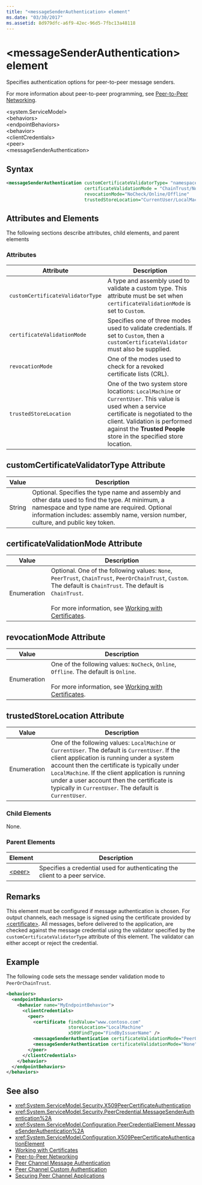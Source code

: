 ```yaml
---
title: "<messageSenderAuthentication> element"
ms.date: "03/30/2017"
ms.assetid: 8d979dfc-a6f9-42ec-96d5-7fbc13a48118
---
```

# \<messageSenderAuthentication> element
Specifies authentication options for peer-to-peer message senders.  
  
 For more information about peer-to-peer programming, see [Peer-to-Peer Networking](../../../../../docs/framework/wcf/feature-details/peer-to-peer-networking.md).  
  
 \<system.ServiceModel>  
\<behaviors>  
\<endpointBehaviors>  
\<behavior>  
\<clientCredentials>  
\<peer>  
\<messageSenderAuthentication>  
  
## Syntax  
  
```xml  
<messageSenderAuthentication customCertificateValidatorType= "namespace.typeName, [,AssemblyName] [,Version=version number] [,Culture=culture] [,PublicKeyToken=token]"
                             certificateValidationMode = "ChainTrust/None/PeerTrust/PeerOrChainTrust/Custom"
                             revocationMode="NoCheck/Online/Offline"
                             trustedStoreLocation="CurrentUser/LocalMachine" />
```  
  
## Attributes and Elements  
 The following sections describe attributes, child elements, and parent elements  
  
### Attributes  
  
|Attribute|Description|  
|---------------|-----------------|  
|`customCertificateValidatorType`|A type and assembly used to validate a custom type. This attribute must be set when `certificateValidationMode` is set to `Custom`.|  
|`certificateValidationMode`|Specifies one of three modes used to validate credentials. If set to `Custom`, then a `customCertificateValidator` must also be supplied.|  
|`revocationMode`|One of the modes used to check for a revoked certificate lists (CRL).|  
|`trustedStoreLocation`|One of the two system store locations: `LocalMachine` or `CurrentUser`. This value is used when a service certificate is negotiated to the client. Validation is performed against the **Trusted People** store in the specified store location.|  
  
## customCertificateValidatorType Attribute  
  
|Value|Description|  
|-----------|-----------------|  
|String|Optional. Specifies the type name and assembly and other data used to find the type. At minimum, a namespace and type name are required. Optional information includes: assembly name, version number, culture, and public key token.|  
  
## certificateValidationMode Attribute  
  
|Value|Description|  
|-----------|-----------------|  
|Enumeration|Optional. One of the following values: `None`, `PeerTrust`, `ChainTrust`, `PeerOrChainTrust`, `Custom`. The default is `ChainTrust`. The default is `ChainTrust`.<br /><br /> For more information, see [Working with Certificates](../../../../../docs/framework/wcf/feature-details/working-with-certificates.md).|  
  
## revocationMode Attribute  
  
|Value|Description|  
|-----------|-----------------|  
|Enumeration|One of the following values: `NoCheck`, `Online`, `Offline`. The default is `Online`.<br /><br /> For more information, see [Working with Certificates](../../../../../docs/framework/wcf/feature-details/working-with-certificates.md).|  
  
## trustedStoreLocation Attribute  
  
|Value|Description|  
|-----------|-----------------|  
|Enumeration|One of the following values: `LocalMachine` or `CurrentUser`. The default is `CurrentUser`. If the client application is running under a system account then the certificate is typically under `LocalMachine`. If the client application is running under a user account then the certificate is typically in `CurrentUser`. The default is `CurrentUser`.|  
  
### Child Elements  
 None.  
  
### Parent Elements  
  
|Element|Description|  
|-------------|-----------------|  
|[\<peer>](../../../../../docs/framework/configure-apps/file-schema/wcf/peer-of-clientcredentials-element.md)|Specifies a credential used for authenticating the client to a peer service.|  
  
## Remarks  
 This element must be configured if message authentication is chosen. For output channels, each message is signed using the certificate provided by [\<certificate>](../../../../../docs/framework/configure-apps/file-schema/wcf/certificate-element.md). All messages, before delivered to the application, are checked against the message credential using the validator specified by the `customCertificateValidatorType` attribute of this element. The validator can either accept or reject the credential.  
  
## Example  
 The following code sets the message sender validation mode to `PeerOrChainTrust`.  
  
```xml  
<behaviors>
  <endpointBehaviors>
    <behavior name="MyEndpointBehavior">
      <clientCredentials>
        <peer>
          <certificate findValue="www.contoso.com"
                       storeLocation="LocalMachine"
                       x509FindType="FindByIssuerName" />
          <messageSenderAuthentication certificateValidationMode="PeerOrChainTrust" />
          <messageSenderAuthentication certificateValidationMode="None" />
        </peer>
      </clientCredentials>
    </behavior>
  </endpointBehaviors>
</behaviors>
```  
  
## See also

- <xref:System.ServiceModel.Security.X509PeerCertificateAuthentication>
- <xref:System.ServiceModel.Security.PeerCredential.MessageSenderAuthentication%2A>
- <xref:System.ServiceModel.Configuration.PeerCredentialElement.MessageSenderAuthentication%2A>
- <xref:System.ServiceModel.Configuration.X509PeerCertificateAuthenticationElement>
- [Working with Certificates](../../../../../docs/framework/wcf/feature-details/working-with-certificates.md)
- [Peer-to-Peer Networking](../../../../../docs/framework/wcf/feature-details/peer-to-peer-networking.md)
- [Peer Channel Message Authentication](https://docs.microsoft.com/previous-versions/dotnet/netframework-3.5/aa967730(v=vs.90))
- [Peer Channel Custom Authentication](https://docs.microsoft.com/previous-versions/dotnet/netframework-3.5/ms751447(v=vs.90))
- [Securing Peer Channel Applications](../../../../../docs/framework/wcf/feature-details/securing-peer-channel-applications.md)
